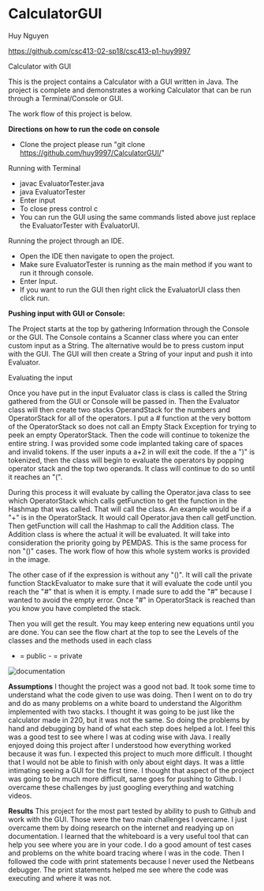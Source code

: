 # CalculatorGUI

Huy Nguyen 

https://github.com/csc413-02-sp18/csc413-p1-huy9997

Calculator with GUI

This is the project contains a Calculator with a GUI written in Java. The project is complete and demonstrates a working Calculator that can be run through a Terminal/Console or GUI. 

The work flow of this project is below. 

**Directions on how to run the code on console**

- Clone the project please run "git clone https://github.com/huy9997/CalculatorGUI/"

Running with Terminal
 
  - javac EvaluatorTester.java
  - java EvaluatorTester
  - Enter input
  - To close press control c
  - You can run the GUI using the same commands listed above just replace the EvaluatorTester with EvaluatorUI.

Running the project through an IDE. 

  - Open the IDE then navigate to open the project. 
  - Make sure EvaluatorTester is running as the main method if you want to run it through console. 
  - Enter Input.
  - If you want to run the GUI then right click the EvaluatorUI class then click run.

**Pushing input with GUI or Console:**

The Project starts at the top by gathering Information through the Console or the GUI. The Console contains a Scanner class where you can enter custom input as a String. The alternative would be to press custom input with the GUI. The GUI will then create a String of your input and push it into Evaluator. 



Evaluating the input

Once you have put in the input Evaluator class is class is called the String gathered from the GUI or Console will be passed in. Then the Evaluator class will then create two stacks OperandStack for the numbers and OperatorStack for all of the operators. I put a # function at the very bottom of the OperatorStack so does not call an Empty Stack Exception for trying to peek an empty OperatorStack. Then the code will continue to tokenize the entire string. I was provided some code implanted taking care of spaces and invalid tokens. If the user inputs a a+2 in will exit the code. If the a ")" is tokenized, then the class will begin to evaluate the operators by popping operator stack and the top two operands. It class will continue to do so until it reaches an "(". 

During this process it will evaluate by calling the Operator.java class to see which OperatorStack which calls getFunction to get the function in the Hashmap that was called. That will call the class. An example would be if a "+" is in the OperatorStack. It would call Operator.java then call getFunction. Then getFunction will call the Hashmap to call the Addition class. The Addition class is where the actual it will be evaluated. It will take into consideration the priority going by PEMDAS. This is the same process for non "()" cases. The work flow of how this whole system works is provided in the image.  

The other case of if the expression is without any "()". It will call the private function StackEvaluator to make sure that it will evaluate the code until you reach the "#" that is when it is empty. I made sure to add the "#" because I wanted to avoid the empty error. Once "#" in OperatorStack is reached than you know you have completed the stack. 

Then you will get the result. You may keep entering new equations until you are done. 
You can see the flow chart at the top to see the Levels of the classes and the methods used in each class

+ = public	- = private
 
 ![documentation](https://user-images.githubusercontent.com/19191573/36184416-7372ddc2-10e8-11e8-84f6-60caf3c5f17d.jpg)

 
**Assumptions**
I thought the project was a good not bad. It took some time to understand what the code given to use was doing. Then I went on to do try and do as many problems on a white board to understand the Algorithm implemented with two stacks. I thought it was going to be just like the calculator made in 220, but it was not the same. So doing the problems by hand and debugging by hand of what each step does helped a lot. I feel this was a good test to see where I was at coding wise with Java. I really enjoyed doing this project after I understood how everything worked because it was fun. I expected this project to much more difficult. I thought that I would not be able to finish with only about eight days. It was a little intimating seeing a GUI for the first time. I thought that aspect of the project was going to be much more difficult, same goes for pushing to Github. I overcame these challenges by just googling everything and watching videos.

**Results**
This project for the most part tested by ability to push to Github and work with the GUI. Those were the two main challenges I overcame. I just overcame them by doing research on the internet and readying up on documentation. I learned that the whiteboard is a very useful tool that can help you see where you are in your code. I do a good amount of test cases and problems on the white board tracing where I was in the code. Then I followed the code with print statements because I never used the Netbeans debugger. The print statements helped me see where the code was executing and where it was not.

